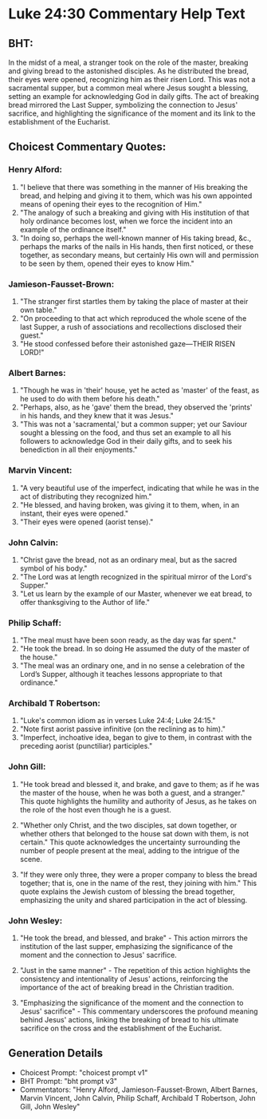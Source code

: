 # Luke 24:30 Commentary Help Text

## BHT:
In the midst of a meal, a stranger took on the role of the master, breaking and giving bread to the astonished disciples. As he distributed the bread, their eyes were opened, recognizing him as their risen Lord. This was not a sacramental supper, but a common meal where Jesus sought a blessing, setting an example for acknowledging God in daily gifts. The act of breaking bread mirrored the Last Supper, symbolizing the connection to Jesus' sacrifice, and highlighting the significance of the moment and its link to the establishment of the Eucharist.

## Choicest Commentary Quotes:
### Henry Alford:
1. "I believe that there was something in the manner of His breaking the bread, and helping and giving it to them, which was his own appointed means of opening their eyes to the recognition of Him."
2. "The analogy of such a breaking and giving with His institution of that holy ordinance becomes lost, when we force the incident into an example of the ordinance itself."
3. "In doing so, perhaps the well-known manner of His taking bread, &c., perhaps the marks of the nails in His hands, then first noticed, or these together, as secondary means, but certainly His own will and permission to be seen by them, opened their eyes to know Him."

### Jamieson-Fausset-Brown:
1. "The stranger first startles them by taking the place of master at their own table." 
2. "On proceeding to that act which reproduced the whole scene of the last Supper, a rush of associations and recollections disclosed their guest."
3. "He stood confessed before their astonished gaze—THEIR RISEN LORD!"

### Albert Barnes:
1. "Though he was in 'their' house, yet he acted as 'master' of the feast, as he used to do with them before his death."
2. "Perhaps, also, as he 'gave' them the bread, they observed the 'prints' in his hands, and they knew that it was Jesus."
3. "This was not a 'sacramental,' but a common supper; yet our Saviour sought a blessing on the food, and thus set an example to all his followers to acknowledge God in their daily gifts, and to seek his benediction in all their enjoyments."

### Marvin Vincent:
1. "A very beautiful use of the imperfect, indicating that while he was in the act of distributing they recognized him."
2. "He blessed, and having broken, was giving it to them, when, in an instant, their eyes were opened."
3. "Their eyes were opened (aorist tense)."

### John Calvin:
1. "Christ gave the bread, not as an ordinary meal, but as the sacred symbol of his body."
2. "The Lord was at length recognized in the spiritual mirror of the Lord's Supper."
3. "Let us learn by the example of our Master, whenever we eat bread, to offer thanksgiving to the Author of life."

### Philip Schaff:
1. "The meal must have been soon ready, as the day was far spent."
2. "He took the bread. In so doing He assumed the duty of the master of the house."
3. "The meal was an ordinary one, and in no sense a celebration of the Lord’s Supper, although it teaches lessons appropriate to that ordinance."

### Archibald T Robertson:
1. "Luke's common idiom as in verses Luke 24:4; Luke 24:15." 
2. "Note first aorist passive infinitive (on the reclining as to him)." 
3. "Imperfect, inchoative idea, began to give to them, in contrast with the preceding aorist (punctiliar) participles."

### John Gill:
1. "He took bread and blessed it, and brake, and gave to them; as if he was the master of the house, when he was both a guest, and a stranger." This quote highlights the humility and authority of Jesus, as he takes on the role of the host even though he is a guest.

2. "Whether only Christ, and the two disciples, sat down together, or whether others that belonged to the house sat down with them, is not certain." This quote acknowledges the uncertainty surrounding the number of people present at the meal, adding to the intrigue of the scene.

3. "If they were only three, they were a proper company to bless the bread together; that is, one in the name of the rest, they joining with him." This quote explains the Jewish custom of blessing the bread together, emphasizing the unity and shared participation in the act of blessing.

### John Wesley:
1. "He took the bread, and blessed, and brake" - This action mirrors the institution of the last supper, emphasizing the significance of the moment and the connection to Jesus' sacrifice.

2. "Just in the same manner" - The repetition of this action highlights the consistency and intentionality of Jesus' actions, reinforcing the importance of the act of breaking bread in the Christian tradition.

3. "Emphasizing the significance of the moment and the connection to Jesus' sacrifice" - This commentary underscores the profound meaning behind Jesus' actions, linking the breaking of bread to his ultimate sacrifice on the cross and the establishment of the Eucharist.


## Generation Details
- Choicest Prompt: "choicest prompt v1"
- BHT Prompt: "bht prompt v3"
- Commentators: "Henry Alford, Jamieson-Fausset-Brown, Albert Barnes, Marvin Vincent, John Calvin, Philip Schaff, Archibald T Robertson, John Gill, John Wesley"
